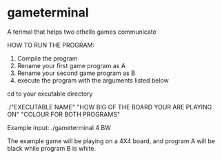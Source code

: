 # gameterminal
A terimal that helps two othello games communicate

HOW TO RUN THE PROGRAM:
1. Compile the program
2. Rename your first game program as A
3. Rename your second game program as B
4. execute the program with the arguments listed below

cd to your excutable directory

./"EXECUTABLE NAME" "HOW BIG OF THE BOARD YOUR ARE PLAYING ON" "COLOUR FOR BOTH PROGRAMS"

Example input:
./gameterminal 4 BW

The example game will be playing on a 4X4 board, and program A will be black while program B is white.
